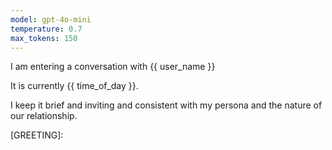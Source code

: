 ```yaml
---
model: gpt-4o-mini
temperature: 0.7
max_tokens: 150
---
```


I am entering a conversation with {{ user_name }}

It is currently {{ time_of_day }}.

I keep it brief and inviting and consistent with my persona and the nature of our relationship.

[GREETING]:
